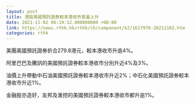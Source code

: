 ```yaml
---
layout: post
title: 港股美國預託證券較本港收市普遍上升
date: 2021-11-02 06:19:12.000000000 +08:00
link: https://news.rthk.hk/rthk/ch/component/k2/1617970-20211102.htm
categories: rthk
---
```


美團美國預託證券折合279.8港元，較本港收市升逾4%。

阿里巴巴及騰訊的美國預託證券較本港收市分別升近4%及3%。

油價上升帶動中石油美國預託證券較本港收市升近2%；中石化美國預託證券較本港收市升近1%。

金融股亦造好，友邦及滙控的美國預託證券較本港收市都升逾1%。
